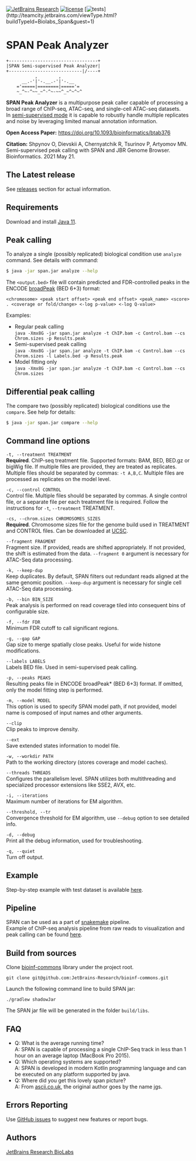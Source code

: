 [![JetBrains Research](https://jb.gg/badges/research.svg)](https://confluence.jetbrains.com/display/ALL/JetBrains+on+GitHub)
[![license](https://img.shields.io/github/license/mashape/apistatus.svg)](https://opensource.org/licenses/MIT)
[![tests](http://teamcity.jetbrains.com/app/rest/builds/buildType:(id:Biolabs_Span)/statusIcon.svg)](http://teamcity.jetbrains.com/viewType.html?buildTypeId=Biolabs_Span&guest=1)

SPAN Peak Analyzer
==================

```
+----------------------------------+
|SPAN Semi-supervised Peak Analyzer|
+----------------------------|/----+
           ,        ,
      __.-'|'-.__.-'|'-.__
    ='=====|========|====='=
    ~_^~-^~~_~^-^~-~~^_~^~^~^
```

**SPAN Peak Analyzer** is a multipurpose peak caller capable of processing a broad range of ChIP-seq, ATAC-seq, and
single-cell ATAC-seq datasets.<br>
In [semi-supervised mode](https://artyomovlab.wustl.edu/aging/tools) it is capable to robustly handle multiple
replicates and noise by leveraging limited manual annotation information.

**Open Access Paper:** https://doi.org/10.1093/bioinformatics/btab376

**Citation:** Shpynov O, Dievskii A, Chernyatchik R, Tsurinov P, Artyomov MN. Semi-supervised peak calling with SPAN and
JBR Genome Browser. Bioinformatics. 2021 May 21.

The Latest release
------------------
See [releases](https://github.com/JetBrains-Research/span/releases) section for actual information.

Requirements
------------

Download and install [Java 11](http://www.java.com/en/download/).

Peak calling
------------

To analyze a single (possibly replicated) biological condition use `analyze` command. See details with command:

```bash
$ java -jar span.jar analyze --help
```

The `<output.bed>` file will contain predicted and FDR-controlled peaks in the
ENCODE [broadPeak](https://genome.ucsc.edu/FAQ/FAQformat.html#format13) (BED 6+3) format:

```
<chromosome> <peak start offset> <peak end offset> <peak_name> <score> . <coverage or fold/change> <-log p-value> <-log Q-value>
```

Examples:

* Regular peak calling<br>
  `java -Xmx8G -jar span.jar analyze -t ChIP.bam -c Control.bam --cs Chrom.sizes -p Results.peak`
* Semi-supervised peak calling<br>
  `java -Xmx8G -jar span.jar analyze -t ChIP.bam -c Control.bam --cs Chrom.sizes -l Labels.bed -p Results.peak`
* Model fitting only<br>
  `java -Xmx8G -jar span.jar analyze -t ChIP.bam -c Control.bam --cs Chrom.sizes`

Differential peak calling
-------------------------

The compare two (possibly replicated) biological conditions use the `compare`. See help for details:

```bash
$ java -jar span.jar compare --help
```

Command line options
-------------------------

`-t, --treatment TREATMENT`<br>
**Required**. ChIP-seq treatment file. Supported formats: BAM, BED, BED.gz or bigWig file. If multiple files are
provided, they are treated as replicates. Multiple files should be separated by commas: `-t A,B,C`. Multiple files are
processed as replicates on the model level.

`-c, --control CONTROL`<br>
Control file. Multiple files should be separated by commas. A single control file, or a separate file per each treatment
file is required. Follow the instructions for `-t`, `--treatment` TREATMENT.

`-cs, --chrom.sizes CHROMOSOMES_SIZES`<br>
**Required**. Chromosome sizes file for the genome build used in TREATMENT and CONTROL files. Can be downloaded
at [UCSC](https://hgdownload.soe.ucsc.edu/downloads.html).

`--fragment FRAGMENT`<br>
Fragment size. If provided, reads are shifted appropriately. If not provided, the shift is estimated from the data.
`--fragment 0` argument is necessary for ATAC-Seq data processing.

`-k, --keep-dup`<br>
Keep duplicates. By default, SPAN filters out redundant reads aligned at the same genomic position.
`--keep-dup` argument is necessary for single cell ATAC-Seq data processing.

`-b, --bin BIN_SIZE`<br>
Peak analysis is performed on read coverage tiled into consequent bins of configurable size.

`-f, --fdr FDR`<br>
Minimum FDR cutoff to call significant regions.

`-g, --gap GAP`<br>
Gap size to merge spatially close peaks. Useful for wide histone modifications.

`--labels LABELS`<br>
Labels BED file. Used in semi-supervised peak calling.

`-p, --peaks PEAKS`<br>
Resulting peaks file in ENCODE broadPeak* (BED 6+3) format. If omitted, only the model fitting step is performed.

`-m, --model MODEL`<br>
This option is used to specify SPAN model path, if not provided, model name is composed of input names and other
arguments.

`--clip`<br>
Clip peaks to improve density.

`--ext`<br>
Save extended states information to model file.

`-w, --workdir PATH`<br>
Path to the working directory (stores coverage and model caches).

`--threads THREADS`<br>
Configures the parallelism level. SPAN utilizes both multithreading and specialized processor extensions like SSE2, AVX,
etc.

`-i, --iterations`<br>
Maximum number of iterations for EM algorithm.

`--threshold, --tr`<br>
Convergence threshold for EM algorithm, use `--debug` option to see detailed info.

`-d, --debug`<br>
Print all the debug information, used for troubleshooting.

`-q, --quiet`<br>
Turn off output.

Example
-------
Step-by-step example with test dataset is available [here](https://github.com/JetBrains-Research/span/wiki).


Pipeline
--------
SPAN can be used as a part of [snakemake](https://snakemake.readthedocs.io/en/stable/) pipeline.\
Example of ChIP-seq analysis pipeline from raw reads to visualization and peak calling can be
found [here](https://github.com/JetBrains-Research/chipseq-smk-pipeline).

Build from sources
------------------

Clone [bioinf-commons](https://github.com/JetBrains-Research/bioinf-commons) library under the project root.

  ```
  git clone git@github.com:JetBrains-Research/bioinf-commons.git
  ```

Launch the following command line to build SPAN jar:

  ```
  ./gradlew shadowJar
  ```

The SPAN jar file will be generated in the folder `build/libs`.

FAQ
---

* Q: What is the average running time?<br>
  A: SPAN is capable of processing a single ChIP-Seq track in less than 1 hour on an average laptop (MacBook Pro 2015).
* Q: Which operating systems are supported?<br>
  A: SPAN is developed in modern Kotlin programming language and can be executed on any platform supported by java.
* Q: Where did you get this lovely span picture?<br>
  A: From [ascii.co.uk](https://ascii.co.uk), the original author goes by the name jgs.

Errors Reporting
-----------------

Use [GitHub issues](https://github.com/JetBrains-Research/span/issues) to suggest new features or report bugs.

Authors
-------

[JetBrains Research BioLabs](https://research.jetbrains.org/groups/biolabs)
